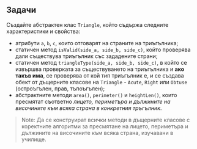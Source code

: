 ## Задачи

Създайте абстрактен клас `Triangle`, който съдържа следните характеристики и свойства:
* атрибути `a`, `b`, `c`, които отговарят на страните на триъгълника;
* статичен метод `isValid(side_a, side_b, side_c)`, който проверява дали съществува триъгълник със зададените страни;
* статичен метод `triangleType(side_a, side_b, side_c)`, в който се извършва проверката за съществуването на триъгълника и **ако такъв има**, се проверява от кой тип триъгълник е, и се създава обект от дъщерните класове на `Triangle` - `Acute`, `Right` или `Obtuse` (остроъгълен, прав, тъпоъгълен);
* абстрактните методи `area()`, `perimeter()` и `heightLen()`, които пресмятат съответно _лицето, периметъра и дължините на височините към всяка страна в конкретния тръгълник_.

> Note: Да се конструират всички методи в дъщерните класове с коректните алгоритми за пресмятане на лицето, периметъра и дължините на височините към всяка страна, изучавани в училище.
